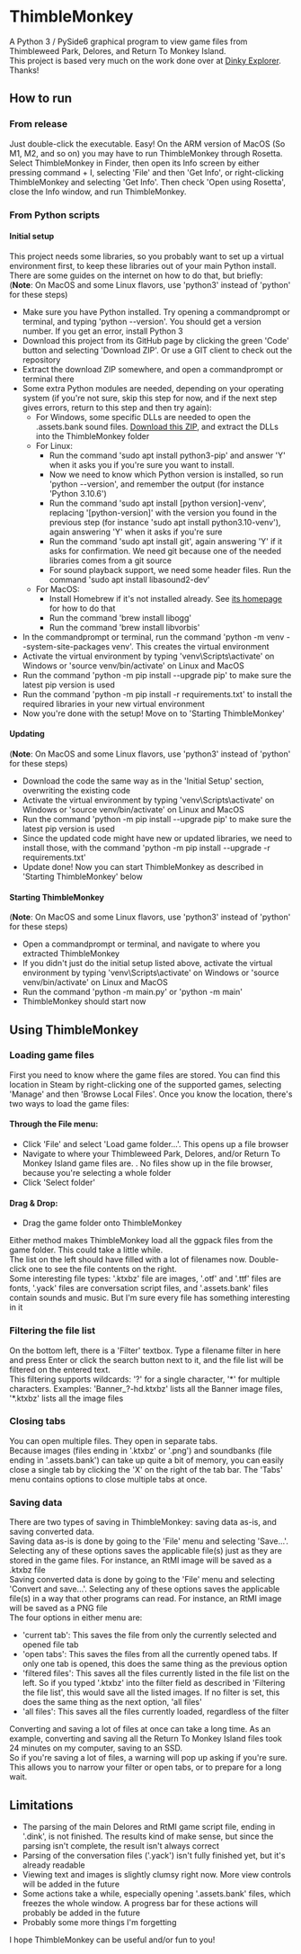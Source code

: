 # ThimbleMonkey
A Python 3 / PySide6 graphical program to view game files from Thimbleweed Park, Delores, and Return To Monkey Island.  
This project is based very much on the work done over at [Dinky Explorer](https://github.com/bgbennyboy/Dinky-Explorer). Thanks!

## How to run
### From release
Just double-click the executable. Easy!
On the ARM version of MacOS (So M1, M2, and so on) you may have to run ThimbleMonkey through Rosetta. Select ThimbleMonkey in Finder, then open its Info screen by either pressing command + I, selecting 'File' and then 'Get Info', or right-clicking ThimbleMonkey and selecting 'Get Info'. Then check 'Open using Rosetta', close the Info window, and run ThimbleMonkey.

### From Python scripts
#### Initial setup
This project needs some libraries, so you probably want to set up a virtual environment first, to keep these libraries out of your main Python install.
There are some guides on the internet on how to do that, but briefly:  
(**Note**: On MacOS and some Linux flavors, use 'python3' instead of 'python' for these steps)
- Make sure you have Python installed. Try opening a commandprompt or terminal, and typing 'python --version'. You should get a version number. If you get an error, install Python 3
- Download this project from its GitHub page by clicking the green 'Code' button and selecting 'Download ZIP'. Or use a GIT client to check out the repository
- Extract the download ZIP somewhere, and open a commandprompt or terminal there
- Some extra Python modules are needed, depending on your operating system (if you're not sure, skip this step for now, and if the next step gives errors, return to this step and then try again):
  - For Windows, some specific DLLs are needed to open the .assets.bank sound files. [Download this ZIP](https://www.dropbox.com/s/uu4qywc07tim2pp/ThimbleMonkeyWindowsDLLs.zip?dl=0), and extract the DLLs into the ThimbleMonkey folder
  - For Linux:
    - Run the command 'sudo apt install python3-pip' and answer 'Y' when it asks you if you're sure you want to install.
    - Now we need to know which Python version is installed, so run 'python --version', and remember the output (for instance 'Python 3.10.6')
    - Run the command 'sudo apt install [python version]-venv', replacing '[python-version]' with the version you found in the previous step (for instance 'sudo apt install python3.10-venv'), again answering 'Y' when it asks if you're sure
    - Run the command 'sudo apt install git', again answering 'Y' if it asks for confirmation. We need git because one of the needed libraries comes from a git source
    - For sound playback support, we need some header files. Run the command 'sudo apt install libasound2-dev'
  - For MacOS:
    - Install Homebrew if it's not installed already. See [its homepage](https://brew.sh) for how to do that
    - Run the command 'brew install libogg'
    - Run the command 'brew install libvorbis'
- In the commandprompt or terminal, run the command 'python -m venv --system-site-packages venv'. This creates the virtual environment
- Activate the virtual environment by typing 'venv\Scripts\activate' on Windows or 'source venv/bin/activate' on Linux and MacOS
- Run the command 'python -m pip install --upgrade pip' to make sure the latest pip version is used
- Run the command 'python -m pip install -r requirements.txt' to install the required libraries in your new virtual environment
- Now you're done with the setup! Move on to 'Starting ThimbleMonkey'
#### Updating
(**Note**: On MacOS and some Linux flavors, use 'python3' instead of 'python' for these steps)
- Download the code the same way as in the 'Initial Setup' section, overwriting the existing code
- Activate the virtual environment by typing 'venv\Scripts\activate' on Windows or 'source venv/bin/activate' on Linux and MacOS
- Run the command 'python -m pip install --upgrade pip' to make sure the latest pip version is used
- Since the updated code might have new or updated libraries, we need to install those, with the command 'python -m pip install --upgrade -r requirements.txt'
- Update done! Now you can start ThimbleMonkey as described in 'Starting ThimbleMonkey' below
#### Starting ThimbleMonkey
(**Note**: On MacOS and some Linux flavors, use 'python3' instead of 'python' for these steps)
- Open a commandprompt or terminal, and navigate to where you extracted ThimbleMonkey
- If you didn't just do the initial setup listed above, activate the virtual environment by typing 'venv\Scripts\activate' on Windows or 'source venv/bin/activate' on Linux and MacOS
- Run the command 'python -m main.py' or 'python -m main'
- ThimbleMonkey should start now

## Using ThimbleMonkey
### Loading game files
First you need to know where the game files are stored. You can find this location in Steam by right-clicking one of the supported games, selecting 'Manage' and then 'Browse Local Files'. Once you know the location, there's two ways to load the game files:
#### Through the File menu:
- Click 'File' and select 'Load game folder...'. This opens up a file browser
- Navigate to where your Thimbleweed Park, Delores, and/or Return To Monkey Island game files are. . No files show up in the file browser, because you're selecting a whole folder
- Click 'Select folder'
#### Drag & Drop:
- Drag the game folder onto ThimbleMonkey

Either method makes ThimbleMonkey load all the ggpack files from the game folder. This could take a little while.  
The list on the left should have filled with a lot of filenames now. Double-click one to see the file contents on the right.  
Some interesting file types: '.ktxbz' file are images, '.otf' and '.ttf' files are fonts, '.yack' files are conversation script files, and '.assets.bank' files contain sounds and music. But I'm sure every file has something interesting in it

### Filtering the file list
On the bottom left, there is a 'Filter' textbox. Type a filename filter in here and press Enter or click the search button next to it, and the file list will be filtered on the entered text.  
This filtering supports wildcards: '?' for a single character, '\*' for multiple characters. Examples: 'Banner_?-hd.ktxbz' lists all the Banner image files, '\*.ktxbz' lists all the image files

### Closing tabs
You can open multiple files. They open in separate tabs.  
Because images (files ending in '.ktxbz' or '.png') and soundbanks (file ending in '.assets.bank') can take up quite a bit of memory, you can easily close a single tab by clicking the 'X' on the right of the tab bar. The 'Tabs' menu contains options to close multiple tabs at once.

### Saving data
There are two types of saving in ThimbleMonkey: saving data as-is, and saving converted data.  
Saving data as-is is done by going to the 'File' menu and selecting 'Save...'. Selecting any of these options saves the applicable file(s) just as they are stored in the game files. For instance, an RtMI image will be saved as a .ktxbz file  
Saving converted data is done by going to the 'File' menu and selecting 'Convert and save...'. Selecting any of these options saves the applicable file(s) in a way that other programs can read. For instance, an RtMI image will be saved as a PNG file  
The four options in either menu are:
- 'current tab': This saves the file from only the currently selected and opened file tab
- 'open tabs': This saves the files from all the currently opened tabs. If only one tab is opened, this does the same thing as the previous option
- 'filtered files': This saves all the files currently listed in the file list on the left. So if you typed '.ktxbz' into the filter field as described in 'Filtering the file list', this would save all the listed images. If no filter is set, this does the same thing as the next option, 'all files'
- 'all files': This saves all the files currently loaded, regardless of the filter

Converting and saving a lot of files at once can take a long time. As an example, converting and saving all the Return To Monkey Island files took 24 minutes on my computer, saving to an SSD.  
So if you're saving a lot of files, a warning will pop up asking if you're sure. This allows you to narrow your filter or open tabs, or to prepare for a long wait.

## Limitations
- The parsing of the main Delores and RtMI game script file, ending in '.dink', is not finished. The results kind of make sense, but since the parsing isn't complete, the result isn't always correct
- Parsing of the conversation files ('.yack') isn't fully finished yet, but it's already readable
- Viewing text and images is slightly clumsy right now. More view controls will be added in the future
- Some actions take a while, especially opening '.assets.bank' files, which freezes the whole window. A progress bar for these actions will probably be added in the future
- Probably some more things I'm forgetting

I hope ThimbleMonkey can be useful and/or fun to you!
